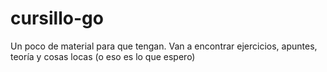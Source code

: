 # cursillo-go
Un poco de material para que tengan. Van a encontrar ejercicios, apuntes, teoría y cosas locas (o eso es lo que espero)
